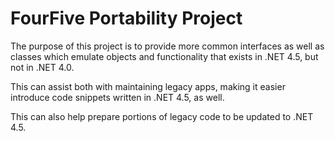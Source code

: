 FourFive Portability Project
============================
The purpose of this project is to provide more common interfaces as well as classes which emulate objects
and functionality that exists in .NET 4.5, but not in .NET 4.0.

This can assist both with maintaining legacy apps, making it easier introduce code snippets written in .NET 4.5, as well.

This can also help prepare portions of legacy code to be updated to .NET 4.5.
